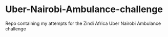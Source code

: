 # Uber-Nairobi-Ambulance-challenge
Repo containing my attempts for the Zindi Africa Uber Nairobi Ambulance challenge
